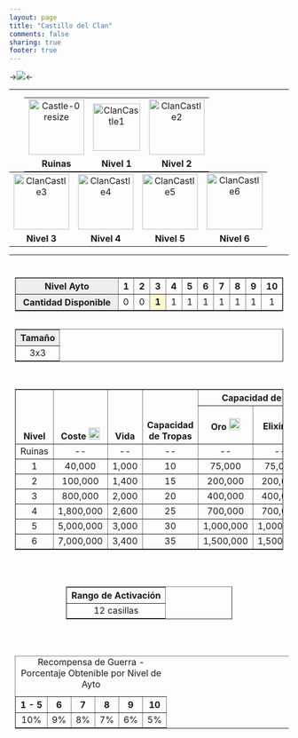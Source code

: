 ```yaml
---
layout: page
title: "Castillo del Clan"
comments: false
sharing: true
footer: true
---
```


->![](http://img3.wikia.nocookie.net/__cb20140411185647/clashofclans/images/thumb/4/45/ClanCastle6.png/250px-ClanCastle6.png)<-

---

<table style="text-align:center; margin:auto; width: 450px;">
<tr>
<td><img src="http://img3.wikia.nocookie.net/__cb20130429202653/clashofclans/images/thumb/f/f6/Castle-0_resize.png/100px-Castle-0_resize.png" alt="Castle-0 resize" class="" data-image-key="Castle-0_resize.png" data-image-name="Castle-0 resize.png" width="100" height="100"></td>
<td><img src="http://img1.wikia.nocookie.net/__cb20140411194620/clashofclans/images/thumb/9/9f/ClanCastle1.png/85px-ClanCastle1.png" 	 alt="ClanCastle1"  	class="" 	 	data-image-key="ClanCastle1.png" 	data-image-name="ClanCastle1.png" 	 	 width="85"  	 height="85"  	 	 	 	></td>
<td><img src="http://img2.wikia.nocookie.net/__cb20140411194642/clashofclans/images/thumb/d/db/ClanCastle2.png/100px-ClanCastle2.png" 	 alt="ClanCastle2"  	class="" 	 	data-image-key="ClanCastle2.png" 	data-image-name="ClanCastle2.png" 	 	 width="100"  	 height="100"  	 	 	 	></td></tr>
<tr>
<td><b>Ruinas</b>
</td><td><b>Nivel 1</b>
</td><td><b>Nivel 2</b>
</td></tr></table>
<table style="text-align:center; margin:auto; width: 600px;">
<tr>
<td><img src="http://img3.wikia.nocookie.net/__cb20140411194706/clashofclans/images/thumb/2/21/ClanCastle3.png/100px-ClanCastle3.png" 	 alt="ClanCastle3"  	class="" 	 	data-image-key="ClanCastle3.png" 	data-image-name="ClanCastle3.png" 	 	 width="100"  	 height="100"  	 	 	 	>
</td><td><img src="http://img3.wikia.nocookie.net/__cb20140411194725/clashofclans/images/thumb/b/bd/ClanCastle4.png/100px-ClanCastle4.png" 	 alt="ClanCastle4"  	class="" 	 	data-image-key="ClanCastle4.png" 	data-image-name="ClanCastle4.png" 	 	 width="100"  	 height="100"  	 	 	 	>
</td><td><img src="http://img3.wikia.nocookie.net/__cb20140411194826/clashofclans/images/thumb/2/2c/ClanCastle5.png/100px-ClanCastle5.png" 	 alt="ClanCastle5"  	class="" 	 	data-image-key="ClanCastle5.png" 	data-image-name="ClanCastle5.png" 	 	 width="100"  	 height="100"  	 	 	 	>
</td><td><img src="http://img3.wikia.nocookie.net/__cb20140411185647/clashofclans/images/thumb/4/45/ClanCastle6.png/101px-ClanCastle6.png" 	 alt="ClanCastle6"  	class="" 	 	data-image-key="ClanCastle6.png" 	data-image-name="ClanCastle6.png" 	 	 width="101"  	 height="101"  	 	 	 	>
</td></tr>
<tr>
<td><b>Nivel 3</b>
</td><td><b>Nivel 4</b>
</td><td><b>Nivel 5</b>
</td><td><b>Nivel 6</b>
</td></tr></table>

---

<center>
<div style="overflow:auto; margin-top: 10px; margin-bottom:10px; border:0px ridge Green; padding: 10px; font-size: 100%; -moz-border-radius: 15px; border-radius:15px; -webkit-border-radius:15px; border-color: silver; color:black;">
<table border="1" cellpadding="1" cellspacing="1" class="article-table" style="text-align:center; display: inline-block;">
<tr>
<th scope="row" style="background: #eee; width: 40%;">Nivel Ayto
</th><th scope="col" style="width: 6%;">1
</th><th scope="col" style="width: 6%;">2
</th><th scope="col" style="width: 6%;">3
</th><th scope="col" style="width: 6%;">4
</th><th scope="col" style="width: 6%;">5
</th><th scope="col" style="width: 6%;">6
</th><th scope="col" style="width: 6%;">7
</th><th scope="col" style="width: 6%;">8
</th><th scope="col" style="width: 6%;">9
</th><th scope="col" style="width: 6%;">10
</th></tr>
<tr>
<th scope="row" style="background: #eee;"> Cantidad Disponible
</th><td style=""> 0
</td><td style=""> 0
</td><td style="background: lemonchiffon; font-weight: bold;"> 1
</td><td style=""> 1
</td><td style=""> 1
</td><td style=""> 1
</td><td style=""> 1
</td><td style=""> 1
</td><td style=""> 1
</td><td style=""> 1
</td></tr></table>
<table border="1" cellpadding="1" cellspacing="1" class="article-table" style="text-align:center; display: inline-block;">
<tr>
<th scope="row" style="background: #eee;"> Tamaño
</th></tr>
<tr>
<td style=""> 3x3
</td></tr></table><br><br>
<table border="1" cellpadding="1" cellspacing="1" class="wikitable" style="width: 100%; text-align:center;">
<tr valign="bottom">
<th scope="col" rowspan="2"> Nivel
</th><th scope="col" rowspan="2"> Coste <img src="http://img3.wikia.nocookie.net/__cb20121017030644/clashofclans/images/thumb/1/10/Gold.png/20px-Gold.png" 	 alt="Gold"  	class="" 	 	data-image-key="Gold.png" 	data-image-name="Gold.png" 	 	 width="20"  	 height="21"  	 	 	 	>
</th><th scope="col" rowspan="2"> Vida
</th><th scope="col" rowspan="2"> Capacidad de Tropas
</th><th scope="col" colspan="3"> Capacidad de Recursos
</th><th scope="col" rowspan="2"> Tiempo
</th><th scope="col" rowspan="2"> Experiencia <img src="http://img1.wikia.nocookie.net/__cb20130327113619/clashofclans/images/thumb/1/1a/XP.png/22px-XP.png" 	 alt="XP"  	class="" 	 	data-image-key="XP.png" 	data-image-name="XP.png" 	 	 width="22"  	 height="20"  	 	 	 	>
</th><th scope="col" rowspan="2"> Nivel de Ayto Requerido
</th></tr>
<tr>
<th scope="col">Oro <img src="http://img3.wikia.nocookie.net/__cb20121017030644/clashofclans/images/thumb/1/10/Gold.png/20px-Gold.png" 	 alt="Gold"  	class="" 	 	data-image-key="Gold.png" 	data-image-name="Gold.png" 	 	 width="20"  	 height="21"  	 	 	 	>
</th><th scope="col">Elixir <img src="http://img4.wikia.nocookie.net/__cb20121017030342/clashofclans/images/thumb/4/43/Elixir.png/18px-Elixir.png" 	 alt="Elixir"  	class="" 	 	data-image-key="Elixir.png" 	data-image-name="Elixir.png" 	 	 width="18"  	 height="20"  	 	 	 	>
</th><th scope="col">Elixir Oscuro <img src="http://img2.wikia.nocookie.net/__cb20130111202133/clashofclans/images/thumb/3/3b/Dark_elixir.png/18px-Dark_elixir.png" 	 alt="Dark elixir"  	class="" 	 	data-image-key="Dark_elixir.png" 	data-image-name="Dark elixir.png" 	 	 width="18"  	 height="20"  	 	 	 	>
</th></tr>
<tr>
<td>Ruinas
</td><td> --
</td><td> --
</td><td> --
</td><td> --
</td><td> --
</td><td> --
</td><td> --
</td><td> --
</td><td> Cualquiera
</td></tr>
<tr>
<td>1
</td><td>40,000
</td><td>1,000
</td><td>10
</td><td>75,000
</td><td>75,000
</td><td>100
</td><td>Instantáneo
</td><td>0
</td><td>3
</td></tr>
<tr>
<td>2
</td><td>100,000
</td><td>1,400
</td><td>15
</td><td>200,000
</td><td>200,000
</td><td>500
</td><td>6 horas
</td><td>146
</td><td>4
</td></tr>
<tr>
<td>3
</td><td>800,000
</td><td>2,000
</td><td>20
</td><td>400,000
</td><td>400,000
</td><td>1,000
</td><td>1 día
</td><td>293
</td><td>6
</td></tr>
<tr>
<td>4
</td><td>1,800,000
</td><td>2,600
</td><td>25
</td><td>700,000
</td><td>700,000
</td><td>2,000
</td><td>2 días
</td><td>415
</td><td>8
</td></tr>
<tr>
<td>5
</td><td>5,000,000
</td><td>3,000
</td><td>30
</td><td>1,000,000
</td><td>1,000,000
</td><td>5,000
</td><td>7 días
</td><td>777
</td><td>9
</td></tr>
<tr>
<td>6
</td><td>7,000,000
</td><td>3,400
</td><td>35
</td><td>1,500,000
</td><td>1,500,000
</td><td>10,000
</td><td>14 días
</td><td>1099
</td><td>10
</td></tr></table><br><br>
<table border="1" cellpadding="1" cellspacing="1" class="wikitable" style="width:300px;text-align:center;">
<tr>
<th scope="col">Rango de Activación
</th></tr>
<tr>
<td>12 casillas
</td></tr></table><br><br>
<table border="1" class="article-table" style="width: 500px;">
<caption>Recompensa de Guerra - Porcentaje Obtenible por Nivel de Ayto
</caption>
<tr>
<th scope="col" style="text-align: center;"> 1 - 5
</th><th scope="col" style="text-align: center;"> 6
</th><th scope="col" style="text-align: center;"> 7
</th><th scope="col" style="text-align: center;"> 8
</th><th scope="col" style="text-align: center;"> 9
</th><th scope="col" style="text-align: center;"> 10
</th></tr>
<tr>
<td style="text-align: center;"> 10%
</td><td style="text-align: center;"> 9%
</td><td style="text-align: center;"> 8%
</td><td style="text-align: center;"> 7%
</td><td style="text-align: center;"> 6%
</td><td style="text-align: center;"> 5%
</td></tr></table><span style="display: none;"></span>
</div>
</center>